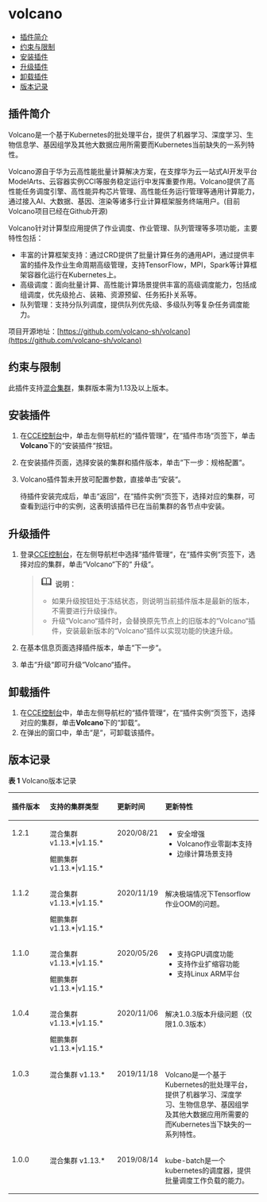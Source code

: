 # volcano<a name="cce_01_0193"></a>

-   [插件简介](#section173631312185614)
-   [约束与限制](#section11172124718374)
-   [安装插件](#section564214328158)
-   [升级插件](#section23441939916)
-   [卸载插件](#section1395073191112)
-   [版本记录](#section144262219109)

## 插件简介<a name="section173631312185614"></a>

Volcano是一个基于Kubernetes的批处理平台，提供了机器学习、深度学习、生物信息学、基因组学及其他大数据应用所需要而Kubernetes当前缺失的一系列特性。

Volcano源自于华为云高性能批量计算解决方案，在支撑华为云一站式AI开发平台ModelArts、云容器实例CCI等服务稳定运行中发挥重要作用。Volcano提供了高性能任务调度引擎、高性能异构芯片管理、高性能任务运行管理等通用计算能力，通过接入AI、大数据、基因、渲染等诸多行业计算框架服务终端用户。\(目前Volcano项目已经在Github开源\)

Volcano针对计算型应用提供了作业调度、作业管理、队列管理等多项功能，主要特性包括：

-   丰富的计算框架支持：通过CRD提供了批量计算任务的通用API，通过提供丰富的插件及作业生命周期高级管理，支持TensorFlow，MPI，Spark等计算框架容器化运行在Kubernetes上。
-   高级调度：面向批量计算、高性能计算场景提供丰富的高级调度能力，包括成组调度，优先级抢占、装箱、资源预留、任务拓扑关系等。
-   队列管理：支持分队列调度，提供队列优先级、多级队列等复杂任务调度能力。

项目开源地址：[https://github.com/volcano-sh/volcano](https://github.com/volcano-sh/volcano)

## 约束与限制<a name="section11172124718374"></a>

此插件支持[混合集群](购买混合集群.md)，集群版本需为1.13及以上版本。

## 安装插件<a name="section564214328158"></a>

1.  在[CCE控制台](https://console.huaweicloud.com/cce2.0/?utm_source=helpcenter)中，单击左侧导航栏的“插件管理“，在“插件市场“页签下，单击**Volcano**下的“安装插件“按钮。
2.  在安装插件页面，选择安装的集群和插件版本，单击“下一步：规格配置“。
3.  Volcano插件暂未开放可配置参数，直接单击“安装“。

    待插件安装完成后，单击“返回“，在“插件实例“页签下，选择对应的集群，可查看到运行中的实例，这表明该插件已在当前集群的各节点中安装。


## 升级插件<a name="section23441939916"></a>

1.  登录[CCE控制台](https://console.huaweicloud.com/cce2.0/?utm_source=helpcenter)，在左侧导航栏中选择“插件管理“，在“插件实例“页签下，选择对应的集群，单击“Volcano“下的“ 升级“。

    >![](public_sys-resources/icon-note.gif) **说明：** 
    >-   如果升级按钮处于冻结状态，则说明当前插件版本是最新的版本，不需要进行升级操作。
    >-   升级“Volcano“插件时，会替换原先节点上的旧版本的“Volcano“插件，安装最新版本的“Volcano“插件以实现功能的快速升级。

2.  在基本信息页面选择插件版本，单击“下一步“。
3.  单击“升级“即可升级“Volcano“插件。

## 卸载插件<a name="section1395073191112"></a>

1.  在[CCE控制台](https://console.huaweicloud.com/cce2.0/?utm_source=helpcenter)中，单击左侧导航栏的“插件管理“，在“插件实例“页签下，选择对应的集群，单击**Volcano**下的“卸载“。
2.  在弹出的窗口中，单击“是“，可卸载该插件。

## 版本记录<a name="section144262219109"></a>

**表 1**  Volcano版本记录

<a name="table178175952310"></a>
<table><thead align="left"><tr id="row278175916234"><th class="cellrowborder" valign="top" width="15.509999999999998%" id="mcps1.2.5.1.1"><p id="p37875972314"><a name="p37875972314"></a><a name="p37875972314"></a>插件版本</p>
</th>
<th class="cellrowborder" valign="top" width="27.05%" id="mcps1.2.5.1.2"><p id="p1178135932311"><a name="p1178135932311"></a><a name="p1178135932311"></a>支持的集群类型</p>
</th>
<th class="cellrowborder" valign="top" width="17.44%" id="mcps1.2.5.1.3"><p id="p178185952316"><a name="p178185952316"></a><a name="p178185952316"></a>更新时间</p>
</th>
<th class="cellrowborder" valign="top" width="40%" id="mcps1.2.5.1.4"><p id="p2078175942320"><a name="p2078175942320"></a><a name="p2078175942320"></a>更新特性</p>
</th>
</tr>
</thead>
<tbody><tr id="row152684214528"><td class="cellrowborder" valign="top" width="15.509999999999998%" headers="mcps1.2.5.1.1 "><p id="p18148922182411"><a name="p18148922182411"></a><a name="p18148922182411"></a>1.2.1</p>
</td>
<td class="cellrowborder" valign="top" width="27.05%" headers="mcps1.2.5.1.2 "><p id="p7148192212249"><a name="p7148192212249"></a><a name="p7148192212249"></a>混合集群 v1.13.*|v1.15.*</p>
<p id="p814816222241"><a name="p814816222241"></a><a name="p814816222241"></a>鲲鹏集群 v1.13.*|v1.15.*</p>
</td>
<td class="cellrowborder" valign="top" width="17.44%" headers="mcps1.2.5.1.3 "><p id="p1714812252412"><a name="p1714812252412"></a><a name="p1714812252412"></a>2020/08/21</p>
</td>
<td class="cellrowborder" valign="top" width="40%" headers="mcps1.2.5.1.4 "><a name="ul2148222122412"></a><a name="ul2148222122412"></a><ul id="ul2148222122412"><li>安全增强</li><li>Volcano作业零副本支持</li><li>边缘计算场景支持</li></ul>
</td>
</tr>
<tr id="row7335155311559"><td class="cellrowborder" valign="top" width="15.509999999999998%" headers="mcps1.2.5.1.1 "><p id="p101481422112413"><a name="p101481422112413"></a><a name="p101481422112413"></a>1.1.2</p>
</td>
<td class="cellrowborder" valign="top" width="27.05%" headers="mcps1.2.5.1.2 "><p id="p1618414467244"><a name="p1618414467244"></a><a name="p1618414467244"></a>混合集群 v1.13.*|v1.15.*</p>
<p id="p4184046162417"><a name="p4184046162417"></a><a name="p4184046162417"></a>鲲鹏集群 v1.13.*|v1.15.*</p>
</td>
<td class="cellrowborder" valign="top" width="17.44%" headers="mcps1.2.5.1.3 "><p id="p1148192212417"><a name="p1148192212417"></a><a name="p1148192212417"></a>2020/11/19</p>
</td>
<td class="cellrowborder" valign="top" width="40%" headers="mcps1.2.5.1.4 "><p id="p111080280253"><a name="p111080280253"></a><a name="p111080280253"></a>解决极端情况下Tensorflow作业OOM的问题。</p>
</td>
</tr>
<tr id="row17524111141813"><td class="cellrowborder" valign="top" width="15.509999999999998%" headers="mcps1.2.5.1.1 "><p id="p141481622122418"><a name="p141481622122418"></a><a name="p141481622122418"></a>1.1.0</p>
</td>
<td class="cellrowborder" valign="top" width="27.05%" headers="mcps1.2.5.1.2 "><p id="p16869134972410"><a name="p16869134972410"></a><a name="p16869134972410"></a>混合集群 v1.13.*|v1.15.*</p>
<p id="p3869174918241"><a name="p3869174918241"></a><a name="p3869174918241"></a>鲲鹏集群 v1.13.*|v1.15.*</p>
</td>
<td class="cellrowborder" valign="top" width="17.44%" headers="mcps1.2.5.1.3 "><p id="p1714862222410"><a name="p1714862222410"></a><a name="p1714862222410"></a>2020/05/26</p>
</td>
<td class="cellrowborder" valign="top" width="40%" headers="mcps1.2.5.1.4 "><a name="ul1314882292413"></a><a name="ul1314882292413"></a><ul id="ul1314882292413"><li>支持GPU调度功能</li><li>支持作业扩缩容功能</li><li>支持Linux ARM平台</li></ul>
</td>
</tr>
<tr id="row20524711182"><td class="cellrowborder" valign="top" width="15.509999999999998%" headers="mcps1.2.5.1.1 "><p id="p114852292412"><a name="p114852292412"></a><a name="p114852292412"></a>1.0.4</p>
</td>
<td class="cellrowborder" valign="top" width="27.05%" headers="mcps1.2.5.1.2 "><p id="p5258205319247"><a name="p5258205319247"></a><a name="p5258205319247"></a>混合集群 v1.13.*|v1.15.*</p>
<p id="p1125875315245"><a name="p1125875315245"></a><a name="p1125875315245"></a>鲲鹏集群 v1.13.*|v1.15.*</p>
</td>
<td class="cellrowborder" valign="top" width="17.44%" headers="mcps1.2.5.1.3 "><p id="p1214822214240"><a name="p1214822214240"></a><a name="p1214822214240"></a>2020/11/06</p>
</td>
<td class="cellrowborder" valign="top" width="40%" headers="mcps1.2.5.1.4 "><p id="p571717302251"><a name="p571717302251"></a><a name="p571717302251"></a>解决1.0.3版本升级问题（仅限1.0.3版本）</p>
</td>
</tr>
<tr id="row12172151072417"><td class="cellrowborder" valign="top" width="15.509999999999998%" headers="mcps1.2.5.1.1 "><p id="p18148222162417"><a name="p18148222162417"></a><a name="p18148222162417"></a>1.0.3</p>
</td>
<td class="cellrowborder" valign="top" width="27.05%" headers="mcps1.2.5.1.2 "><p id="p5148422172411"><a name="p5148422172411"></a><a name="p5148422172411"></a>混合集群 v1.13.*</p>
</td>
<td class="cellrowborder" valign="top" width="17.44%" headers="mcps1.2.5.1.3 "><p id="p1714832262416"><a name="p1714832262416"></a><a name="p1714832262416"></a>2019/11/18</p>
</td>
<td class="cellrowborder" valign="top" width="40%" headers="mcps1.2.5.1.4 "><p id="p4438634172519"><a name="p4438634172519"></a><a name="p4438634172519"></a>Volcano是一个基于Kubernetes的批处理平台，提供了机器学习、深度学习、生物信息学、基因组学及其他大数据应用所需要的而Kubernetes当下缺失的一系列特性。</p>
</td>
</tr>
<tr id="row9487166161815"><td class="cellrowborder" valign="top" width="15.509999999999998%" headers="mcps1.2.5.1.1 "><p id="p1514852242414"><a name="p1514852242414"></a><a name="p1514852242414"></a>1.0.0</p>
</td>
<td class="cellrowborder" valign="top" width="27.05%" headers="mcps1.2.5.1.2 "><p id="p161485229244"><a name="p161485229244"></a><a name="p161485229244"></a>混合集群 v1.13.*</p>
</td>
<td class="cellrowborder" valign="top" width="17.44%" headers="mcps1.2.5.1.3 "><p id="p1414910221241"><a name="p1414910221241"></a><a name="p1414910221241"></a>2019/08/14</p>
</td>
<td class="cellrowborder" valign="top" width="40%" headers="mcps1.2.5.1.4 "><p id="p104632034132520"><a name="p104632034132520"></a><a name="p104632034132520"></a>kube-batch是一个kubernetes的调度器，提供批量调度工作负载的能力。</p>
</td>
</tr>
</tbody>
</table>


